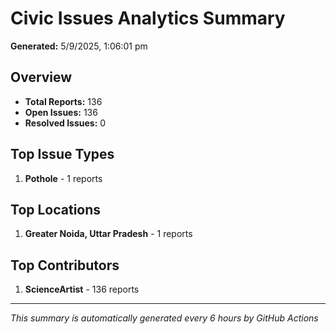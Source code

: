 #  Civic Issues Analytics Summary

**Generated:** 5/9/2025, 1:06:01 pm

##  Overview
- **Total Reports:** 136
- **Open Issues:** 136
- **Resolved Issues:** 0

##  Top Issue Types
1. **Pothole** - 1 reports

##  Top Locations
1. **Greater Noida, Uttar Pradesh** - 1 reports

##  Top Contributors
1. **ScienceArtist** - 136 reports

---
*This summary is automatically generated every 6 hours by GitHub Actions*
